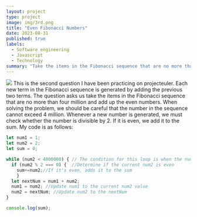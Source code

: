 ```yaml
---
layout: project
type: project
image: img/3rd.png
title: "Even Fibonacci Numbers"
date: 2023-08-31
published: true
labels:
  - Software engineering
  - Javascript
  - Technology
summary: "Take the items in the Fibonacci sequence that are no more than four million and add up the even numbers."
---
```

 

<img class="img-fluid" src="https://medium.com/swlh/introduction-to-javascript-basics-cf901c05ca47">
  This is the second question I have been practicing on projecteuler. Each new term in the Fibonacci sequence is generated by adding the previous two terms. The question asks us take the items in the Fibonacci sequence that are no more than four million and add up the even numbers. When solving the problem, we should be careful that the number in the sequence cannot exceed 4 million. Whenever a new number is generated, we must check whether the number is divisible by 2. If it is even, we add it to the sum.
My code is as follows:

```javascript
let num1 = 1; 
let num2 = 2; 
let sum = 0;  

while (num2 < 4000000) { // The condition for this loop is when the num2 less than 4000000 
  if (num2 % 2 === 0) {  //Determine if the current num2 is even
    sum+=num2;//If it's even, adds it to the sum
    }
  let nextNum = num1 + num2;
  num1 = num2; //Update num1 to the current num2 value
  num2 = nextNum; //Update num2 to the nextNum
}

console.log(sum);
```
